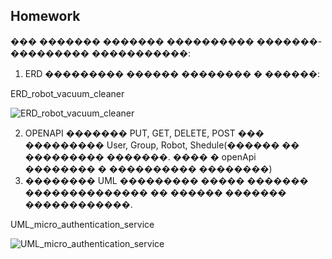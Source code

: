 ## Homework
��� ������� ������� ���������� �������-��������� �����������:
1) ERD ��������� ������ �������� � ������:

ERD_robot_vacuum_cleaner

![ERD_robot_vacuum_cleaner](src/homework/ERD_robot_vacuum_cleaner.JPG)

2) OPENAPI ������� PUT, GET, DELETE, POST ��� ��������� User, Group, Robot, Shedule(������ �� ��������� �������. 
���� � openApi �������� � ���������� ��������)
3) �������� UML ��������� ����� ������� �������������� �� ������ ������� ������������.

UML_micro_authentication_service

![UML_micro_authentication_service](src/homework/UML_micro_authentication_service.jpg)